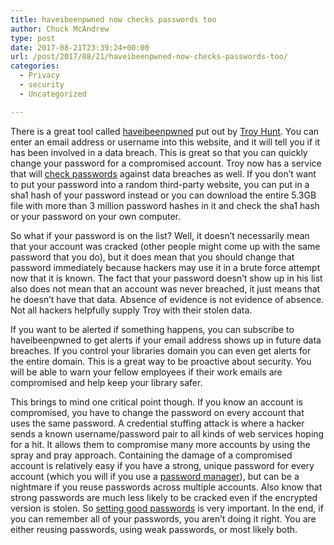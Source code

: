 ```yaml
---
title: haveibeenpwned now checks passwords too
author: Chuck McAndrew
type: post
date: 2017-08-21T23:39:24+00:00
url: /post/2017/08/21/haveibeenpwned-now-checks-passwords-too/
categories:
  - Privacy
  - security
  - Uncategorized

---
```

There is a great tool called [haveibeenpwned][1] put out by [Troy Hunt][2]. You can enter an email address or username into this website, and it will tell you if it has been involved in a data breach. This is great so that you can quickly change your password for a compromised account. Troy now has a service that will [check passwords][3] against data breaches as well. If you don&#8217;t want to put your password into a random third-party website, you can put in a sha1 hash of your password instead or you can download the entire 5.3GB file with more than 3 million password hashes in it and check the sha1 hash or your password on your own computer.

So what if your password is on the list? Well, it doesn&#8217;t necessarily mean that your account was cracked (other people might come up with the same password that you do), but it does mean that you should change that password immediately because hackers may use it in a brute force attempt now that it is known. The fact that your password doesn&#8217;t show up in his list also does not mean that an account was never breached, it just means that he doesn&#8217;t have that data. Absence of evidence is not evidence of absence. Not all hackers helpfully supply Troy with their stolen data.

If you want to be alerted if something happens, you can subscribe to haveibeenpwned to get alerts if your email address shows up in future data breaches. If you control your libraries domain you can even get alerts for the entire domain. This is a great way to be proactive about security. You will be able to warn your fellow employees if their work emails are compromised and help keep your library safer.

This brings to mind one critical point though. If you know an account is compromised, you have to change the password on every account that uses the same password. A credential stuffing attack is where a hacker sends a known username/password pair to all kinds of web services hoping for a hit. It allows them to compromise many more accounts by using the spray and pray approach. Containing the damage of a compromised account is relatively easy if you have a strong, unique password for every account (which you will if you use a [password manager][4]), but can be a nightmare if you reuse passwords across multiple accounts. Also know that strong passwords are much less likely to be cracked even if the encrypted version is stolen. So [setting good passwords][5] is very important. In the end, if you can remember all of your passwords, you aren&#8217;t doing it right. You are either reusing passwords, using weak passwords, or most likely both.

 [1]: https://haveibeenpwned.com/
 [2]: https://www.troyhunt.com/
 [3]: https://haveibeenpwned.com/Passwords
 [4]: https://techielibrarians.com/index.php/2017/05/12/keepass/
 [5]: https://techielibrarians.com/index.php/2017/06/02/passwords/